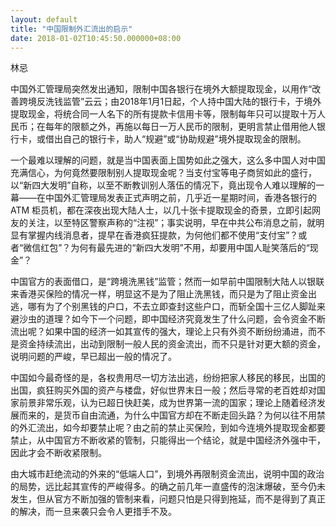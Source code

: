 ```yaml
---
layout: default
title: "中国限制外汇流出的启示"
date: 2018-01-02T10:45:50.000000+08:00
---
```


林忌

中国外汇管理局突然发出通知，限制中国各银行在境外大额提取现金，以用作“改善跨境反洗钱监管”云云；由2018年1月1日起，个人持中国大陆的银行卡，于境外提取现金，将统合同一人名下的所有提款卡信用卡等，限制每年只可以提取十万人民币；在每年的限额之外，再施以每日一万人民币的限制，更明言禁止借用他人银行卡，或借出自己的银行卡，助人“规避”或“协助规避”境外提取现金的限制。

一个最难以理解的问题，就是当中国表面上国势如此之强大，这么多中国人对中国充满信心，为何竟然要限制别人提取现金呢？当支付宝等电子商贸如此的盛行，以“新四大发明”自称，以至不断教训别人落伍的情况下，竟出现令人难以理解的一幕——在中国外汇管理局发表正式声明之前，几乎近一星期时间，香港各银行的ATM 柜员机，都在深夜出现大陆人士，以几十张卡提取现金的奇景，立即引起网友的关注，以至特区警察声称的“注视”；事实说明，早在中共公布消息之前，就明显有掌握内线消息者，提早在香港疯狂提款，为何他们都不使用“支付宝”？或者“微信红包”？为何有最先进的“新四大发明”不用，却要用中国人耻笑落后的“现金”？

中国官方的表面借口，是“跨境洗黑钱”监管；然而一如早前中国限制大陆人以银联来香港买保险的情况一样，明显这不是为了阻止洗黑钱，而只是为了阻止资金出逃，哪有为了个别黑钱的户口，不去立即查封这些户口，而斩全国十三亿人脚趾来避沙虫的道理？如今下一个问题，即中国经济究竟发生了什么问题，会令资金不断流出呢？如果中国的经济一如其宣传的强大，理论上只有外资不断纷纷涌进，而不是资金持续流出，出动到限制一般人民的资金流出，而不只是针对更大额的资金，说明问题的严峻，早已超出一般的情况了。

中国如今最奇怪的是，各权贵用尽一切方法出逃，纷纷把家人移民的移民，出国的出国，疯狂购买外国的资产与楼盘，好似世界末日一般；然后寻常的老百姓却对国家前景非常乐观，认为已超日快赶美，成为世界第一流的国家；理论上随着经济发展而来的，是货币自由流通，为什么中国官方却在不断走回头路？为何以往不用禁的外汇流出，如今却要禁止呢？由之前的禁止买保险，到如今连境外提取现金都要禁止，从中国官方不断收紧的管制，只能得出一个结论，就是中国经济外强中干，因此才会不断收紧限制。

由大城市赶绝流动的外来的“低端人口”，到境外再限制资金流出，说明中国的政治的局势，远比起其宣传的严峻得多。的确之前几年一直盛传的泡沫爆破，至今仍未发生，但从官方不断加强的管制来看，问题只怕是只得到拖延，而不是得到了真正的解决，而一旦来袭只会令人更措手不及。

